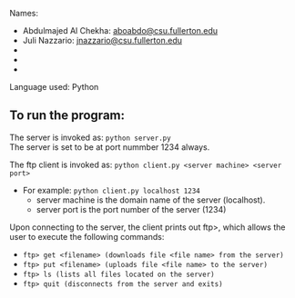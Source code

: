 Names: 
- Abdulmajed Al Chekha: aboabdo@csu.fullerton.edu
- Juli Nazzario: jnazzario@csu.fullerton.edu
-
-
-
Language used: Python

## To run the program:
The server is invoked as: `python server.py`<br>
    The server is set to be at port nummber 1234 always.

The ftp client is invoked as: `python client.py <server machine> <server port>`
- For example: `python client.py localhost 1234`
    - server machine is the domain name of the server (localhost).
    - server port is the port number of the server (1234)
    
Upon connecting to the server, the client prints out ftp>, which allows the user to execute the following commands:  
- `ftp> get <filename> (downloads file <file name> from the server)`
- `ftp> put <filename> (uploads file <file name> to the server)`
- `ftp> ls (lists all files located on the server)`
- `ftp> quit (disconnects from the server and exits)`

